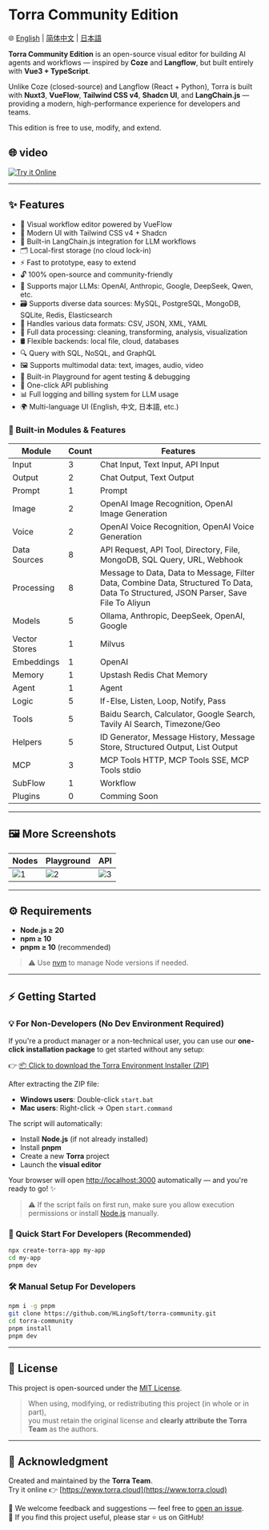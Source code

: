 # Torra Community Edition

🌐 [English](./README.md) | [简体中文](./README.zh-CN.md) | [日本語](./README.ja.md)

**Torra Community Edition** is an open-source visual editor for building AI agents and workflows — inspired by **Coze** and **Langflow**, but built entirely with **Vue3 + TypeScript**.

Unlike Coze (closed-source) and Langflow (React + Python), Torra is built with **Nuxt3**, **VueFlow**, **Tailwind CSS v4**, **Shadcn UI**, and **LangChain.js** — providing a modern, high-performance experience for developers and teams.

This edition is free to use, modify, and extend.  
 
## 🌐 video
[![Try it Online](https://file.web.hlingsoft.com/SN1tGlRFSFsCB2B4in87AeKxt6nGFRrY/torra_screenshot.png)](https://file.web.hlingsoft.com/70ccmgMsHhoo8TnCFBqRWhBiMXudgrem/%E9%A3%9E%E4%B9%A620250627-212754.mp4)


---

## ✨ Features

- 🚀 Visual workflow editor powered by VueFlow
- 🎨 Modern UI with Tailwind CSS v4 + Shadcn
- 🤖 Built-in LangChain.js integration for LLM workflows
- 🗂 Local-first storage (no cloud lock-in)
- ⚡ Fast to prototype, easy to extend
- 🔓 100% open-source and community-friendly
- 🧠 Supports major LLMs: OpenAI, Anthropic, Google, DeepSeek, Qwen, etc.
- 🗃 Supports diverse data sources: MySQL, PostgreSQL, MongoDB, SQLite, Redis, Elasticsearch
- 📄 Handles various data formats: CSV, JSON, XML, YAML
- 🔧 Full data processing: cleaning, transforming, analysis, visualization
- 🛢 Flexible backends: local file, cloud, databases
- 🔍 Query with SQL, NoSQL, and GraphQL
- 🖼 Supports multimodal data: text, images, audio, video
- 🧪 Built-in Playground for agent testing & debugging
- 🚀 One-click API publishing
- 📊 Full logging and billing system for LLM usage
- 🌍 Multi-language UI (English, 中文, 日本語, etc.)

### 🧩 Built-in Modules & Features

| Module        | Count | Features                                                                 |
|---------------|-------|--------------------------------------------------------------------------|
| Input         | 3     | Chat Input, Text Input, API Input                                       |
| Output        | 2     | Chat Output, Text Output                                                |
| Prompt        | 1     | Prompt                                                                   |
| Image         | 2     | OpenAI Image Recognition, OpenAI Image Generation                       |
| Voice         | 2     | OpenAI Voice Recognition, OpenAI Voice Generation                       |
| Data Sources  | 8     | API Request, API Tool, Directory, File, MongoDB, SQL Query, URL, Webhook |
| Processing    | 8     | Message to Data, Data to Message, Filter Data, Combine Data, Structured To Data, Data To Structured, JSON Parser, Save File To Aliyun |
| Models        | 5     | Ollama, Anthropic, DeepSeek, OpenAI, Google                             |
| Vector Stores | 1     | Milvus                                                                   |
| Embeddings    | 1     | OpenAI                                                                   |
| Memory        | 1     | Upstash Redis Chat Memory                                               |
| Agent         | 1     | Agent                                                                    |
| Logic         | 5     | If-Else, Listen, Loop, Notify, Pass                                     |
| Tools         | 5     | Baidu Search, Calculator, Google Search, Tavily AI Search, Timezone/Geo |
| Helpers       | 5     | ID Generator, Message History, Message Store, Structured Output, List Output |
| MCP           | 3     | MCP Tools HTTP, MCP Tools SSE, MCP Tools stdio                          |
| SubFlow       | 1     | Workflow                                                                 |
| Plugins       | 0     | Comming Soon                                                                        |

---

## 🖼 More Screenshots

| Nodes | Playground | API |
|--------------|--------------|--------------|
| ![1](https://file.web.hlingsoft.com/0A0hfGrrTIPm9scihpEaarogPnMAWhbO/%E6%88%AA%E5%B1%8F2025-06-26%2011.18.59.png) | ![2](https://file.web.hlingsoft.com/DPBatHp8K42r6qc0hWHW5if7FfmEtpHg/%E6%88%AA%E5%B1%8F2025-06-26%2011.16.08.png) | ![3](https://file.web.hlingsoft.com/zIHhaij2H6tBbym8eap1aqar2svuQ0q7/%E6%88%AA%E5%B1%8F2025-06-26%2011.24.37.png) |

---
 

## ⚙️ Requirements

- **Node.js ≥ 20**
- **npm ≥ 10**
- **pnpm ≥ 10** (recommended)

> ⚠️ Use [nvm](https://github.com/nvm-sh/nvm) to manage Node versions if needed.

---

## ⚡ Getting Started


### 💡 For Non-Developers (No Dev Environment Required)

If you're a product manager or a non-technical user, you can use our **one-click installation package** to get started without any setup:

👉 [📦 Click to download the Torra Environment Installer (ZIP)](https://file.web.hlingsoft.com/maO3Mw0xynoVsmeBnRXqOzLBP1kmhDsA/torra-starter.zip)

After extracting the ZIP file:

- **Windows users**: Double-click `start.bat`
- **Mac users**: Right-click → Open `start.command`

The script will automatically:

- Install **Node.js** (if not already installed)
- Install **pnpm**
- Create a new **Torra** project
- Launch the **visual editor**

Your browser will open [http://localhost:3000](http://localhost:3000) automatically — and you're ready to go! ✨

> ⚠️ If the script fails on first run, make sure you allow execution permissions or install [Node.js](https://nodejs.org) manually.


### 🏁 Quick Start For Developers (Recommended)

```bash
npx create-torra-app my-app
cd my-app
pnpm dev
```

### 🛠 Manual Setup For Developers

```bash
npm i -g pnpm
git clone https://github.com/HLingSoft/torra-community.git
cd torra-community
pnpm install
pnpm dev
```

---

## 📄 License

This project is open-sourced under the [MIT License](./LICENSE).

> When using, modifying, or redistributing this project (in whole or in part),  
> you must retain the original license and **clearly attribute the Torra Team** as the authors.

---

## 🙌 Acknowledgment

Created and maintained by the **Torra Team**.  
Try it online 👉 [https://www.torra.cloud](https://www.torra.cloud)

💬 We welcome feedback and suggestions — feel free to [open an issue](https://github.com/HLingSoft/torra-community/issues).  
💖 If you find this project useful, please star ⭐ us on GitHub!
